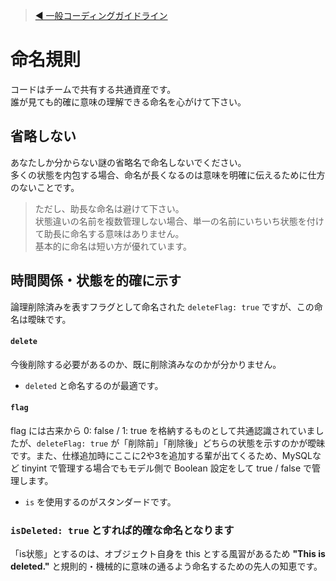 > [◀️ 一般コーディングガイドライン](./README.md)

# 命名規則

コードはチームで共有する共通資産です。  
誰が見ても的確に意味の理解できる命名を心がけて下さい。

## 省略しない

あなたしか分からない謎の省略名で命名しないでください。  
多くの状態を内包する場合、命名が長くなるのは意味を明確に伝えるために仕方のないことです。

> ただし、助長な命名は避けて下さい。  
> 状態違いの名前を複数管理しない場合、単一の名前にいちいち状態を付けて助長に命名する意味はありません。  
> 基本的に命名は短い方が優れています。

## 時間関係・状態を的確に示す

論理削除済みを表すフラグとして命名された ```deleteFlag: true``` ですが、この命名は曖昧です。

#### ```delete```

今後削除する必要があるのか、既に削除済みなのかが分かりません。

- ```deleted``` と命名するのが最適です。

#### ```flag```

flag には古来から 0: false / 1: true を格納するものとして共通認識されていましたが、```deleteFlag: true``` が「削除前」「削除後」どちらの状態を示すのかが曖昧です。また、仕様追加時にここに2や3を追加する輩が出てくるため、MySQLなど tinyint で管理する場合でもモデル側で Boolean 設定をして true / false で管理します。

- ```is``` を使用するのがスタンダードです。

### ```isDeleted: true``` とすれば的確な命名となります

「is状態」とするのは、オブジェクト自身を this とする風習があるため **"This is deleted."** と規則的・機械的に意味の通るよう命名するための先人の知恵です。
